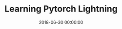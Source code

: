 ---
title: 'Learning Pytorch Lightning'
sitemap: false
redirect: https://wandb.ai/appliedml42/language_modeling?workspace=user-appliedml42
date: 2018-06-30 00:00:00
featured_image: '/images/pytorch-lightning/header-landscape.png'
excerpt: This project implements Transformer based Language Models using Pytorch Lightning. 
---